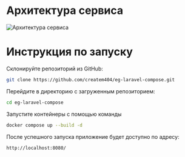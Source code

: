 # Архитектура сервиса

![Архитектура сервиса](https://github.com/createm404/eg-laravel-compose/assets/167144358/32cd2015-19a6-43e9-b4aa-46074d4c5a72)


# Инструкция по запуску

Склонируйте репозиторий из GitHub:
```bash
git clone https://github.com/createm404/eg-laravel-compose.git
```

Перейдите в директорию с загруженным репозиторием:
```bash
cd eg-laravel-compose
```

Запустите контейнеры с помощью команды
```bash
docker compose up --build -d
```

После успешного запуска приложение будет доступно по адресу:
```bash
http://localhost:8080/
```

